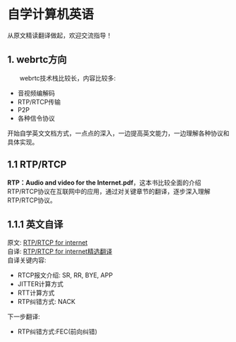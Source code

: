 # 自学计算机英语
从原文精读翻译做起，欢迎交流指导！

## 1. webrtc方向
&emsp;&emsp;webrtc技术栈比较长，内容比较多:<br>
+ 音视频编解码
+ RTP/RTCP传输
+ P2P
+ 各种信令协议

开始自学英文文档方式，一点点的深入，一边提高英文能力，一边理解各种协议和具体实现。<br/>

## 1.1 RTP/RTCP
**RTP：Audio and video for the Internet.pdf**，这本书比较全面的介绍RTP/RTCP协议在互联网中的应用，通过对关键章节的翻译，逐步深入理解RTP/RTCP协议。
## 1.1.1 英文自译
原文: [RTP/RTCP for internet](https://github.com/runner365/read_book/blob/master/RTP_RTCP/RTP%EF%BC%9AAudio%20and%20video%20for%20the%20Internet.pdf)<br>
自译: [RTP/RTCP for internet精选翻译](https://github.com/runner365/read_book/blob/master/RTP_RTCP/RTP_RTCP%20for%20internet%E7%B2%BE%E9%80%89%E8%87%AA%E8%AF%91.md)<br/>
自译关键内容:
* RTCP报文介绍: SR, RR, BYE, APP
* JITTER计算方式
* RTT计算方式
* RTP纠错方式: NACK

下一步翻译: 
* RTP纠错方式:FEC(前向纠错)
